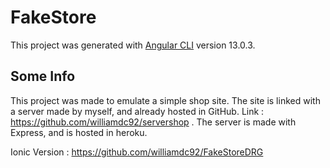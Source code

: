 # FakeStore

This project was generated with [Angular CLI](https://github.com/angular/angular-cli) version 13.0.3.

## Some Info

This project was made to emulate a simple shop site. The site is linked with a server made by myself, and already hosted in GitHub. Link : https://github.com/williamdc92/servershop .
The server is made with Express, and is hosted in heroku. 

Ionic Version : https://github.com/williamdc92/FakeStoreDRG

